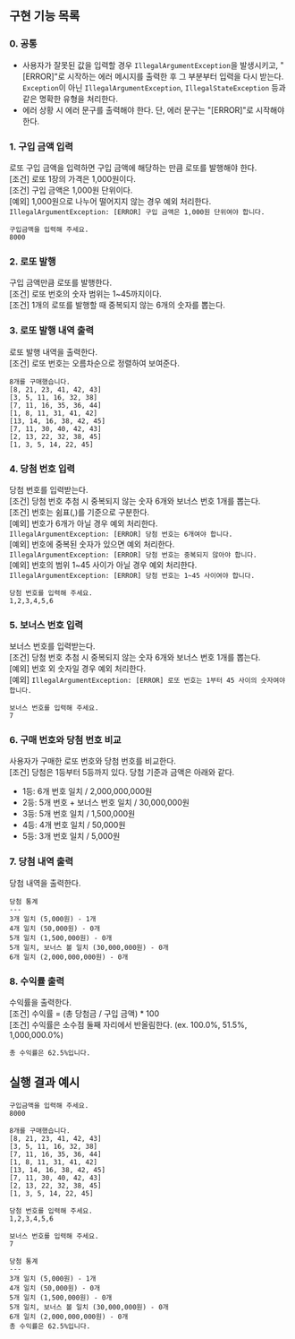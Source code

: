 ## 구현 기능 목록
### 0. 공통
- 사용자가 잘못된 값을 입력할 경우 `IllegalArgumentException`을 발생시키고, "[ERROR]"로 시작하는 에러 메시지를 출력한 후 그 부분부터 입력을 다시 받는다.
`Exception`이 아닌 `IllegalArgumentException`, `IllegalStateException` 등과 같은 명확한 유형을 처리한다.
- 에러 상황 시 에러 문구를 출력해야 한다. 단, 에러 문구는 "[ERROR]"로 시작해야 한다.

### 1. 구입 금액 입력
로또 구입 금액을 입력하면 구입 금액에 해당하는 만큼 로또를 발행해야 한다.<br>
[조건] 로또 1장의 가격은 1,000원이다.<br>
[조건] 구입 금액은 1,000원 단위이다.<br>
[예외] 1,000원으로 나누어 떨어지지 않는 경우 예외 처리한다.<br>
`IllegalArgumentException: [ERROR] 구입 금액은 1,000원 단위여야 합니다.`

```text
구입금액을 입력해 주세요.
8000
```

### 2. 로또 발행
구입 금액만큼 로또를 발행한다.<br>
[조건] 로또 번호의 숫자 범위는 1~45까지이다.<br>
[조건] 1개의 로또를 발행할 때 중복되지 않는 6개의 숫자를 뽑는다.

### 3. 로또 발행 내역 출력
로또 발행 내역을 출력한다.<br>
[조건] 로또 번호는 오름차순으로 정렬하여 보여준다.
```text
8개를 구매했습니다.
[8, 21, 23, 41, 42, 43] 
[3, 5, 11, 16, 32, 38] 
[7, 11, 16, 35, 36, 44] 
[1, 8, 11, 31, 41, 42] 
[13, 14, 16, 38, 42, 45] 
[7, 11, 30, 40, 42, 43] 
[2, 13, 22, 32, 38, 45] 
[1, 3, 5, 14, 22, 45]
```

### 4. 당첨 번호 입력
당첨 번호를 입력받는다.<br>
[조건] 당첨 번호 추첨 시 중복되지 않는 숫자 6개와 보너스 번호 1개를 뽑는다.<br>
[조건] 번호는 쉼표(,)를 기준으로 구분한다.<br>
[예외] 번호가 6개가 아닐 경우 예외 처리한다.<br>
`IllegalArgumentException: [ERROR] 당첨 번호는 6개여야 합니다.`<br>
[예외] 번호에 중복된 숫자가 있으면 예외 처리한다.<br>
`IllegalArgumentException: [ERROR] 당첨 번호는 중복되지 않아야 합니다.`<br>
[예외] 번호의 범위 1~45 사이가 아닐 경우 예외 처리한다.<br>
`IllegalArgumentException: [ERROR] 당첨 번호는 1~45 사이여야 합니다.`
```text
당첨 번호를 입력해 주세요.
1,2,3,4,5,6
```

### 5. 보너스 번호 입력
보너스 번호를 입력받는다.<br>
[조건] 당첨 번호 추첨 시 중복되지 않는 숫자 6개와 보너스 번호 1개를 뽑는다.<br>
[예외] 번호 외 숫자일 경우 예외 처리한다.<br>
[예외] 
`IllegalArgumentException: [ERROR] 로또 번호는 1부터 45 사이의 숫자여야 합니다.`
```text
보너스 번호를 입력해 주세요.
7
```

### 6. 구매 번호와 당첨 번호 비교
사용자가 구매한 로또 번호와 당첨 번호를 비교한다.<br>
[조건] 당첨은 1등부터 5등까지 있다. 당첨 기준과 금액은 아래와 같다.
- 1등: 6개 번호 일치 / 2,000,000,000원
- 2등: 5개 번호 + 보너스 번호 일치 / 30,000,000원
- 3등: 5개 번호 일치 / 1,500,000원
- 4등: 4개 번호 일치 / 50,000원
- 5등: 3개 번호 일치 / 5,000원

### 7. 당첨 내역 출력
당첨 내역을 출력한다.
```text
당첨 통계
---
3개 일치 (5,000원) - 1개
4개 일치 (50,000원) - 0개
5개 일치 (1,500,000원) - 0개
5개 일치, 보너스 볼 일치 (30,000,000원) - 0개
6개 일치 (2,000,000,000원) - 0개
```

### 8. 수익률 출력
수익률을 출력한다.<br>
[조건] 수익률 = (총 당첨금 / 구입 금액) * 100<br>
[조건] 수익률은 소수점 둘째 자리에서 반올림한다. (ex. 100.0%, 51.5%, 1,000,000.0%)
```text
총 수익률은 62.5%입니다.
```

## 실행 결과 예시
```text
구입금액을 입력해 주세요.
8000

8개를 구매했습니다.
[8, 21, 23, 41, 42, 43] 
[3, 5, 11, 16, 32, 38] 
[7, 11, 16, 35, 36, 44] 
[1, 8, 11, 31, 41, 42] 
[13, 14, 16, 38, 42, 45] 
[7, 11, 30, 40, 42, 43] 
[2, 13, 22, 32, 38, 45] 
[1, 3, 5, 14, 22, 45]

당첨 번호를 입력해 주세요.
1,2,3,4,5,6

보너스 번호를 입력해 주세요.
7

당첨 통계
---
3개 일치 (5,000원) - 1개
4개 일치 (50,000원) - 0개
5개 일치 (1,500,000원) - 0개
5개 일치, 보너스 볼 일치 (30,000,000원) - 0개
6개 일치 (2,000,000,000원) - 0개
총 수익률은 62.5%입니다.
```